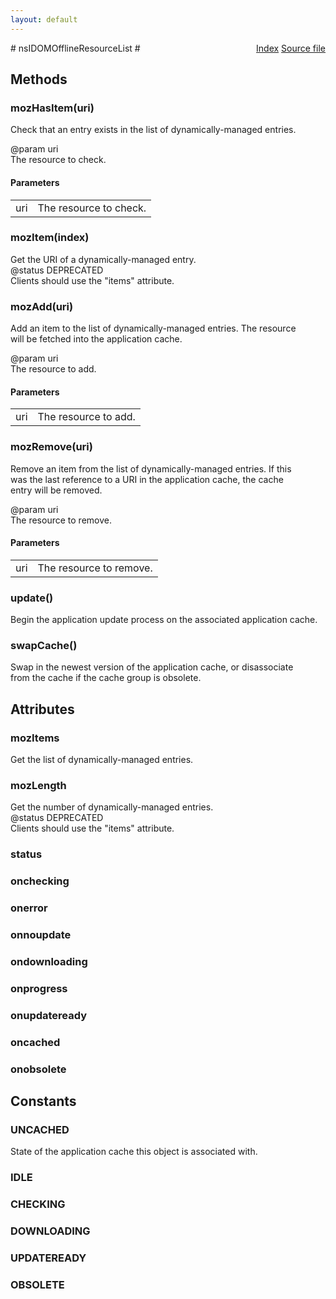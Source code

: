 ```yaml
---
layout: default
---
```

<div class='links' style='float:right'><a href="../index.html">Index</a>
<a href="http://dxr.mozilla.org/mozilla-central/source/dom/interfaces/offline/nsIDOMOfflineResourceList.idl">Source file</a>
</div>
# nsIDOMOfflineResourceList #

## Methods ##

### mozHasItem(uri) ###
  
Check that an entry exists in the list of dynamically-managed entries.  
  
@param uri  
       The resource to check.  
  

#### Parameters ####

<table>

<tr>
<td>uri</td>
<td>       The resource to check.  
</td>
</tr>

</table>

### mozItem(index) ###
  
Get the URI of a dynamically-managed entry.  
@status DEPRECATED  
        Clients should use the "items" attribute.  
  

### mozAdd(uri) ###
  
Add an item to the list of dynamically-managed entries.  The resource  
will be fetched into the application cache.  
  
@param uri  
       The resource to add.  
  

#### Parameters ####

<table>

<tr>
<td>uri</td>
<td>       The resource to add.  
</td>
</tr>

</table>

### mozRemove(uri) ###
  
Remove an item from the list of dynamically-managed entries.  If this  
was the last reference to a URI in the application cache, the cache  
entry will be removed.  
  
@param uri  
       The resource to remove.  
  

#### Parameters ####

<table>

<tr>
<td>uri</td>
<td>       The resource to remove.  
</td>
</tr>

</table>

### update() ###
  
Begin the application update process on the associated application cache.  
  

### swapCache() ###
  
Swap in the newest version of the application cache, or disassociate  
from the cache if the cache group is obsolete.  
  

## Attributes ##

### mozItems ###
  
Get the list of dynamically-managed entries.  
  

### mozLength ###
  
Get the number of dynamically-managed entries.  
@status DEPRECATED  
        Clients should use the "items" attribute.  
  

### status ###

### onchecking ###

### onerror ###

### onnoupdate ###

### ondownloading ###

### onprogress ###

### onupdateready ###

### oncached ###

### onobsolete ###

## Constants ##

### UNCACHED ###
  
State of the application cache this object is associated with.  
  

### IDLE ###

### CHECKING ###

### DOWNLOADING ###

### UPDATEREADY ###

### OBSOLETE ###
